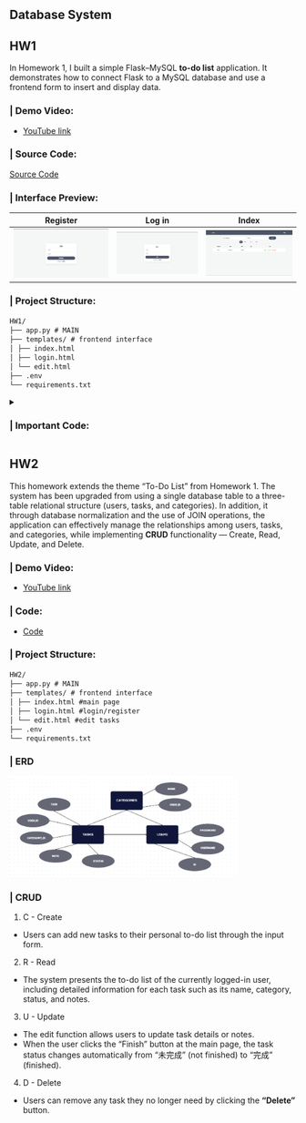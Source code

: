 ## Database System 
## HW1

In Homework 1, I built a simple Flask–MySQL **to-do list** application.
It demonstrates how to connect Flask to a MySQL database and use a frontend form to insert and display data.

### | Demo Video:
- [YouTube link](https://youtu.be/utjzXJw3qaw)

### | Source Code:

[Source Code](https://github.com/PhoebeLu1011/1141-database/tree/main/HW1)

### | Interface Preview:

| Register | Log in | Index |
|----------|-----------|-----------|
| <img src="img/hw1_register.png" width="600"/> | <img src="img/hw1_login.png" width="600"/> | <img src="img/hw1_index.png" width="600"/> |

### | Project Structure:
```
HW1/
├── app.py # MAIN
├── templates/ # frontend interface
│ ├── index.html 
│ ├── login.html 
│ └── edit.html 
├── .env
└── requirements.txt
```
<details>
  <summary>
    <h3> | Important Code:</h3>
  </summary>
    
### 1. Flask × MySQL Configuration 

```py
load_dotenv()
app = Flask(__name__)

# MySQL connection settings(.env)
app.config.update(
MYSQL_HOST=os.getenv("MYSQL_HOST", "127.0.0.1"),
MYSQL_PORT=int(os.getenv("MYSQL_PORT", "3306")),
MYSQL_USER=os.getenv("MYSQL_USER", "root"),
MYSQL_PASSWORD=os.getenv("MYSQL_PASSWORD", ""),
MYSQL_DB=os.getenv("MYSQL_DB", "todolist"),
MYSQL_CURSORCLASS="DictCursor",
)
mysql = MySQL(app)
```
This configuration block connects Flask to a MySQL database using environment variables defined in the .env file.

### 2. Data Insertion 
This code snippet precisely demonstrates **how Flask handles POST requests, retrieves data from a form, and inserts it into the MySQL database.**
```py
# Retrieve multiple records (e.g., all to-do items)
def query_all(sql, params=None):
    cur = mysql.connection.cursor()
    cur.execute(sql, params or ())
    rows = cur.fetchall()
    cur.close()
    return rows
# Fetch a single record from the database
# e.g. Check if an account exists in register()
def query_one(sql, params=None):
    cur = mysql.connection.cursor()
    cur.execute(sql, params or ())
    row = cur.fetchone()
    cur.close()
    return row

# Execute INSERT, UPDATE and commit the transaction
# e.g. 
#   - Insert a new to-do item in add()
#   - Register a new user in register()
#   - Update the task status in complete()
def exec_sql(sql, params=None):
    cur = mysql.connection.cursor()
    cur.execute(sql, params or ())
    mysql.connection.commit()
    cur.close()

```
### 3. Handle both GET (load page) and POST (submit form) requests — Login
```py
@app.route("/login", methods=["GET", "POST"])
def login():
    # When the user submits the login form
    if request.method == "POST":
        # Retrieve the username and password values from the frontend form
        username = request.form.get("username", "").strip()
        password = request.form.get("password", "")
        # Query the database to check if the account exists
        user = query_one("SELECT id, username, password_hash FROM users WHERE username=%s", [username])
        if not user or not check_password_hash(user["password_hash"], password):
            flash("帳號或密碼錯誤")
            return redirect(url_for("login"))
        session["user_id"] = user["id"]
        session["username"] = user["username"]
        flash("登入成功")
        nxt = request.args.get("next")
        return redirect(nxt or url_for("index"))
    return render_template("login.html", mode="login")
```
### 4. Add new to-do items (POST only, login required)
```py
# Display all to-do items
@app.route("/")
def index():
    todos = query_all(
        "SELECT id, task, category, status, note FROM todos ORDER BY id DESC"
    )
    return render_template("index.html", todos=todos)

@app.route("/add", methods=["POST"])
@login_required
def add():
    task = request.form.get("task", "").strip()
    category = request.form.get("category", "").strip() or "other"
    if not task:
        flash("請輸入任務內容")
        return redirect(url_for("index"))
    
    # Insert a new record into the database
    exec_sql(
        "INSERT INTO todos (task, category, status, user_id) VALUES (%s, %s, %s, %s)",
        (task, category, "未完成", g.user["id"])
    )
    return redirect(url_for("index"))
```


### | Setup:
### 1. Installation 
Install the necessary Python packages in `requirements.txt`.
```bash
pip install -r requirements.txt
```
### 2. Environment Variables
Create a .env file in the project root directory to store your database configuration and secret key. Replace the placeholder values with your actual MySQL credentials.
```env
# Flask secret key (for sessions, CSRF protection, etc.)
SECRET_KEY= your_secure_secret_key  

# MySQL database configuration
MYSQL_HOST = your_host_ip_or_domain
MYSQL_PORT = 3306
MYSQL_USER = your_mysql_username
MYSQL_PASSWORD = ""          
MYSQL_DB = "todolist"         
MYSQL_CURSORCLASS = DictCursor
MYSQL_CHARSET = utf8mb4
```
### 3. How to Run
After setting up the database and installing dependencies, run the application:
```python
py app.py
```
</details>


## HW2
This homework extends the theme “To-Do List” from Homework 1.
The system has been upgraded from using a single database table to a three-table relational structure (users, tasks, and categories). In addition, it through database normalization and the use of JOIN operations, the application can effectively manage the relationships among users, tasks, and categories, while implementing **CRUD** functionality — Create, Read, Update, and Delete.

### | Demo Video:

- [YouTube link](https://youtu.be/9lEN5L9RIzo)

### | Code:
- [Code](https://github.com/PhoebeLu1011/1141-database/tree/main/HW2)

### | Project Structure:
```
HW2/
├── app.py # MAIN
├── templates/ # frontend interface
│ ├── index.html #main page
│ ├── login.html #login/register
│ └── edit.html #edit tasks
├── .env
└── requirements.txt
```
### | ERD

<img src="img/HW2_ERD.png" width="400"/>

### | CRUD
1. C - Create 

  - Users can add new tasks to their personal to-do list through the input form.

2. R - Read

  - The system presents the to-do list of the currently logged-in user, including detailed information for each task such as its name, category, status, and notes.

3. U - Update

  - The edit function allows users to update task details or notes.
  - When the user clicks the “Finish” button at the main page, the task status changes automatically from “未完成” (not finished) to “完成” (finished).

4. D - Delete
  - Users can remove any task they no longer need by clicking the **“Delete”** button.





